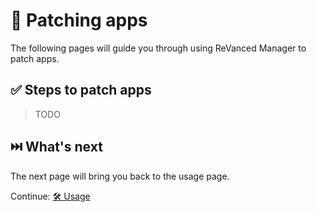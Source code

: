 # 🧩 Patching apps

The following pages will guide you through using ReVanced Manager to patch apps.

## ✅ Steps to patch apps

> TODO

## ⏭️ What's next

The next page will bring you back to the usage page.

Continue: [🛠️ Usage](2_usage.md)
